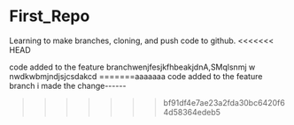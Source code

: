 # First_Repo
Learning to make branches, cloning, and push code to github.
<<<<<<< HEAD


code added to the feature branchwenjfesjkfhbeakjdnA,SMqlsnmj    w   nwdkwbmjndjsjcsdakcd
=======aaaaaaa
code added to the feature branch
i made the change------
>>>>>>> bf91df4e7ae23a2fda30bc6420f64d58364edeb5
